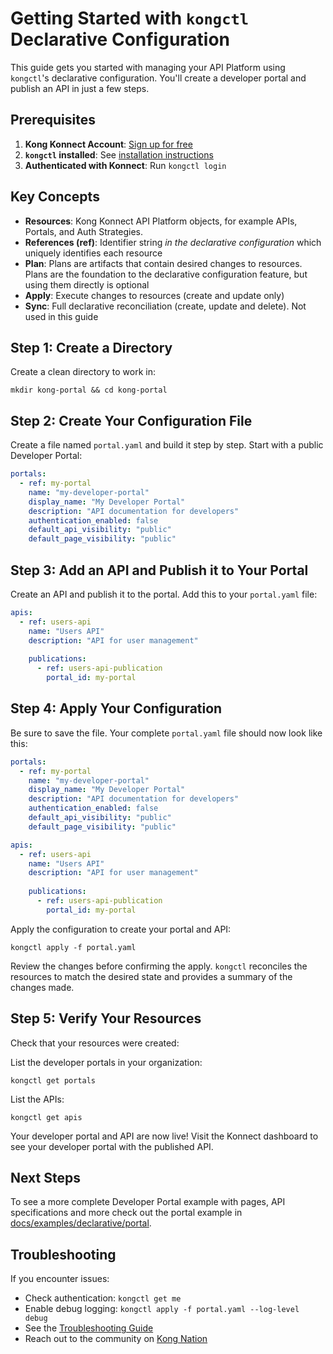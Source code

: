 # Getting Started with `kongctl` Declarative Configuration

This guide gets you started with managing your API Platform using `kongctl`'s 
declarative configuration. You'll create a developer portal and publish an API 
in just a few steps.

## Prerequisites

1. **Kong Konnect Account**: [Sign up for free](https://konghq.com/products/kong-konnect/register)
2. **`kongctl` installed**: See [installation instructions](../README.md#installation)
3. **Authenticated with Konnect**: Run `kongctl login`

## Key Concepts

- **Resources**: Kong Konnect API Platform objects, for example APIs, Portals, 
  and Auth Strategies. 
- **References (ref)**: Identifier string _in the declarative configuration_ which 
  uniquely identifies each resource
- **Plan**: Plans are artifacts that contain desired changes to resources. Plans 
  are the foundation to the declarative configuration feature, but using them 
  directly is optional
- **Apply**: Execute changes to resources (create and update only)
- **Sync**: Full declarative reconciliation (create, update and delete). Not used in this guide


## Step 1: Create a Directory

Create a clean directory to work in:

```shell
mkdir kong-portal && cd kong-portal
```

## Step 2: Create Your Configuration File

Create a file named `portal.yaml` and build it step by step. Start with a public Developer Portal:

```yaml
portals:
  - ref: my-portal
    name: "my-developer-portal"
    display_name: "My Developer Portal"
    description: "API documentation for developers"
    authentication_enabled: false
    default_api_visibility: "public"
    default_page_visibility: "public"
```

## Step 3: Add an API and Publish it to Your Portal

Create an API and publish it to the portal. Add this to your `portal.yaml` 
file:

```yaml
apis:
  - ref: users-api
    name: "Users API"
    description: "API for user management"
    
    publications:
      - ref: users-api-publication
        portal_id: my-portal
```

## Step 4: Apply Your Configuration

Be sure to save the file. Your complete `portal.yaml` file should now look like this:

```yaml
portals:
  - ref: my-portal
    name: "my-developer-portal"
    display_name: "My Developer Portal"
    description: "API documentation for developers"
    authentication_enabled: false
    default_api_visibility: "public"
    default_page_visibility: "public"

apis:
  - ref: users-api
    name: "Users API"
    description: "API for user management"
    
    publications:
      - ref: users-api-publication
        portal_id: my-portal
```

Apply the configuration to create your portal and API:

```shell
kongctl apply -f portal.yaml
```

Review the changes before confirming the apply. `kongctl` reconciles the resources to match the desired state
and provides a summary of the changes made.

## Step 5: Verify Your Resources

Check that your resources were created:

List the developer portals in your organization:

```shell
kongctl get portals
```

List the APIs:

```shell
kongctl get apis
```

Your developer portal and API are now live! Visit the Konnect dashboard to see 
your developer portal with the published API.

## Next Steps

To see a more complete Developer Portal example with pages, API specifications and more check out the
portal example in [docs/examples/declarative/portal](docs/examples/declarative/portal/README.md).

## Troubleshooting

If you encounter issues:

- Check authentication: `kongctl get me`
- Enable debug logging: `kongctl apply -f portal.yaml --log-level debug`
- See the [Troubleshooting Guide](troubleshooting.md)
- Reach out to the community on [Kong Nation](https://discuss.konghq.com/)
